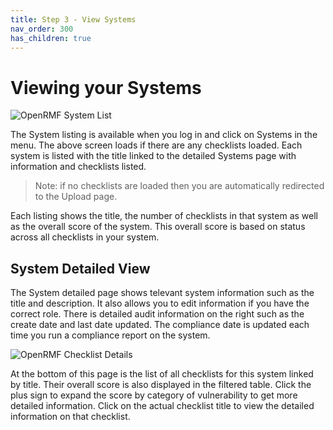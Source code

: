 ```yaml
---
title: Step 3 - View Systems
nav_order: 300
has_children: true
---
```


# Viewing your Systems

![OpenRMF System List](/assets/system-listing.png)

The System listing is available when you log in and click on Systems in the menu. The above screen loads if there are any checklists loaded. Each system is listed with the title linked to the detailed Systems page with information and checklists listed.

> Note: if no checklists are loaded then you are automatically redirected to the Upload page.

Each listing shows the title, the number of checklists in that system as well as the overall score of the system.  This overall score is based on status across all checklists in your system.

## System Detailed View

The System detailed page shows televant system information such as the title and description. It also allows you to edit information if you have the correct role. There is detailed audit information on the right such as the create date and last date updated. The compliance date is updated each time you run a compliance report on the system.

![OpenRMF Checklist Details](/assets/system-record.png)

At the bottom of this page is the list of all checklists for this system linked by title. Their overall score is also displayed in the filtered table. Click the plus sign to expand the score by category of vulnerability to get more detailed information.  Click on the actual checklist title to view the detailed information on that checklist.